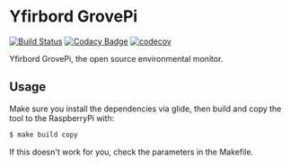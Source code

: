 # Yfirbord GrovePi

[![Build Status](https://travis-ci.org/LuCavallin/yfirbord-grovepi.svg?branch=master)](https://travis-ci.org/LuCavallin/yfirbord-grovepi)
[![Codacy Badge](https://api.codacy.com/project/badge/Grade/719fb2f2ff4d46c7841611b970fa2c15)](https://www.codacy.com/app/lucavallin/yfirbord-grovepi?utm_source=github.com&amp;utm_medium=referral&amp;utm_content=LuCavallin/yfirbord-grovepi&amp;utm_campaign=Badge_Grade)
[![codecov](https://codecov.io/gh/LuCavallin/yfirbord-grovepi/branch/master/graph/badge.svg)](https://codecov.io/gh/LuCavallin/yfirbord-grovepi)



Yfirbord GrovePi, the open source environmental monitor.


## Usage

Make sure you install the dependencies via glide, then build and copy the tool to the RaspberryPi with:

```sh
$ make build copy
```

If this doesn't work for you, check the parameters in the Makefile.
